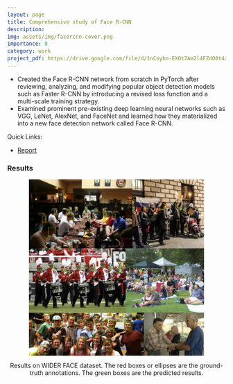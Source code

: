 ```yaml
---
layout: page
title: Comprehensive study of Face R-CNN
description:
img: assets/img/facercnn-cover.png
importance: 8
category: work
project_pdf: https://drive.google.com/file/d/1nCoyho-EXOt7Am2l4FZdO0t4xyWTeb65/view?usp=drive_link
---
```


- Created the Face R-CNN network from scratch in PyTorch after reviewing, analyzing, and modifying popular object detection models such as Faster R-CNN by introducing a revised loss function and a multi-scale training strategy.
- Examined prominent pre-existing deep learning neural networks such as VGG, LeNet, AlexNet, and FaceNet and learned how they materialized into a new face detection network called Face R-CNN.

Quick Links:
- [Report](https://drive.google.com/file/d/1nCoyho-EXOt7Am2l4FZdO0t4xyWTeb65/view?usp=drive_link)

### Results

<div align="center"><img src="/assets/img/facercnn-results.png" align="center" width="80%">

<p align="center">
Results on WIDER FACE dataset. The red boxes or ellipses are the ground-truth annotations. The green boxes are the predicted results.
</div>

